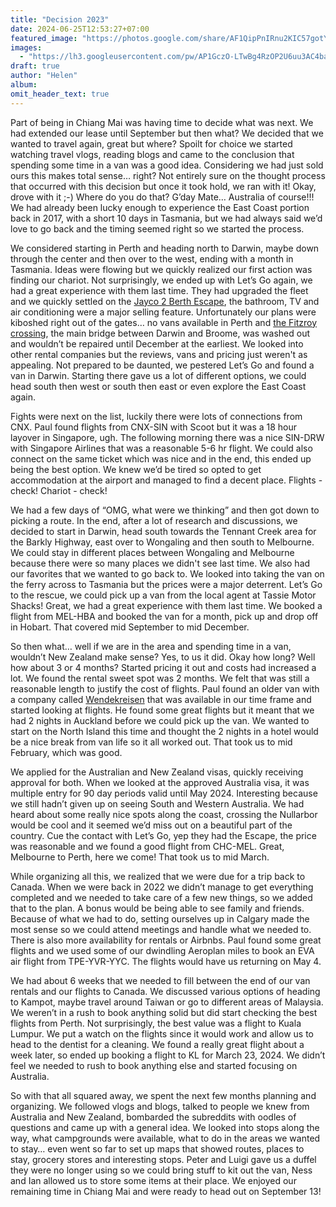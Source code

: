 ```yaml
---
title: "Decision 2023"
date: 2024-06-25T12:53:27+07:00
featured_image: "https://photos.google.com/share/AF1QipPnIRnu2KIC57gotYwHUOX1Z-9wEmPmfSHiYOzfW_cOwFSBUQFzu9t3wbtrZd9wuQ/photo/AF1QipMEzxL_iVQX7-D1BU_bEKIjflCSRmmawLwJJwI8?key=a052a3R1amJLbVN6WFZyRVFwVmY2V2pLZ1lUcVNn"
images:
  - "https://lh3.googleusercontent.com/pw/AP1GczO-LTwBg4RzOP2U6uu3AC4baJTheTNb1leJOsp2g9GruGHaPWl5UYzvKxBZ0tpQpSJvWtZRo6bQh6wNb_aYLzkglme1nRAWHaVbWkppyPHz54VW5FPQHpqPMzPuCd4FQQ3_iP4FKfzZfA67qiVq1QRlLQ=w1243-h932-s-no?authuser=0"
draft: true
author: "Helen"
album: 
omit_header_text: true
---
```

Part of being in Chiang Mai was having time to decide what was next. We had extended our lease until September but then what?  We decided that we wanted to travel again, great but where? Spoilt for choice we started watching travel vlogs, reading blogs and came to the conclusion that spending some time in a van was a good idea. Considering we had just sold ours this makes total sense… right? Not entirely sure on the thought process that occurred with this decision but once it took hold, we ran with it! Okay, drove with it ;-) Where do you do that? G’day Mate… Australia of course!!!  We had already been lucky enough to experience the East Coast portion back in 2017, with a short 10 days in Tasmania, but we had always said we’d love to go back and the timing seemed right so we started the process.

We considered starting in Perth and heading north to Darwin, maybe down through the center and then over to the west, ending with a month in Tasmania. Ideas were flowing but we quickly realized our first action was finding our chariot. Not surprisingly, we ended up with Let’s Go again, we had a great experience with them last time. They had upgraded the fleet and we quickly settled on the [Jayco 2 Berth Escape](https://www.letsgomotorhomes.com.au/vehicles/campervans/jayco-2-escape/), the bathroom, TV and air conditioning were a major selling feature. Unfortunately our plans were kiboshed right out of the gates… no vans available in Perth and [the Fitzroy crossing](https://en.wikipedia.org/wiki/Fitzroy_Crossing,_Western_Australia), the main bridge between Darwin and Broome, was washed out and wouldn’t be repaired until December at the earliest. We looked into other rental companies but the reviews, vans and pricing just weren't as appealing. Not prepared to be daunted, we pestered Let’s Go and found a van in Darwin. Starting there gave us a lot of different options, we could head south then west or south then east or even explore the East Coast again.

Fights were next on the list, luckily there were lots of connections from CNX. Paul found flights from CNX-SIN with Scoot but it was a 18 hour layover in Singapore, ugh. The following morning there was a nice SIN-DRW with Singapore Airlines that was a reasonable 5-6 hr flight. We could also connect on the same ticket which was nice and in the end, this ended up being the best option. We knew we’d be tired so opted to get accommodation at the airport and managed to find a decent place. Flights - check! Chariot - check! 

We had a few days of “OMG, what were we thinking” and then got down to picking a route. In the end, after a lot of research and discussions, we decided to start in Darwin, head south towards the Tennant Creek area for the Barkly Highway, east over to Wongaling and then south to Melbourne. We could stay in different places between Wongaling and Melbourne because there were so many places we didn't see last time. We also had our favorites that we wanted to go back to. We looked into taking the van on the ferry across to Tasmania but the prices were a major deterrent. Let’s Go to the rescue, we could pick up a van from the local agent at Tassie Motor Shacks! Great, we had a great experience with them last time. We booked a flight from MEL-HBA and booked the van for a month, pick up and drop off in Hobart. That covered mid September to mid December. 

So then what… well if we are in the area and spending time in a van, wouldn’t New Zealand make sense? Yes, to us it did. Okay how long? Well how about 3 or 4 months? Started pricing it out and costs had increased a lot. We found the rental sweet spot was 2 months. We felt that was still a reasonable length to justify the cost of flights. Paul found an older van with a company called [Wendekreisen](https://www.wendekreisen.co.nz/campervans/campervan.aspx?VehID=48) that was available in our time frame and started looking at flights. He found some great flights but it meant that we had 2 nights in Auckland before we could pick up the van. We wanted to start on the North Island this time and thought the 2 nights in a hotel would be a nice break from van life so it all worked out.  That took us to mid February, which was good.

We applied for the Australian and New Zealand visas, quickly receiving approval for both. When we looked at the approved Australia visa, it was multiple entry for 90 day periods valid until May 2024. Interesting because we still hadn’t given up on seeing South and Western Australia. We had heard about some really nice spots along the coast, crossing the Nullarbor would be cool and it seemed we’d miss out on a beautiful part of the country. Cue the contact with Let’s Go, yep they had the Escape, the price was reasonable and we found a good flight from CHC-MEL. Great, Melbourne to Perth, here we come! That took us to mid March. 

While organizing all this, we realized that we were due for a trip back to Canada. When we were back in 2022 we didn’t manage to get everything completed and we needed to take care of a few new things, so we added that to the plan. A bonus would be being able to see family and friends. Because of what we had to do, setting ourselves up in Calgary made the most sense so we could attend meetings and handle what we needed to. There is also more availability for rentals or Airbnbs. Paul found some great flights and we used some of our dwindling Aeroplan miles to book an EVA air flight from TPE-YVR-YYC. The flights would have us returning on May 4. 

We had about 6 weeks that we needed to fill between the end of our van rentals and our flights to Canada. We discussed various options of heading to Kampot, maybe travel around Taiwan or go to different areas of Malaysia. We weren’t in a rush to book anything solid but did start checking the best flights from Perth. Not surprisingly, the best value was a flight to Kuala Lumpur. We put a watch on the flights since it would work and allow us to head to the dentist for a cleaning. We found a really great flight about a week later, so ended up booking a flight to KL for March 23, 2024. We didn’t feel we needed to rush to book anything else and started focusing on Australia.  

So with that all squared away, we spent the next few months planning and organizing. We followed vlogs and blogs, talked to people we knew from Australia and New Zealand, bombarded the subreddits with oodles of questions and came up with a general idea. We looked into stops along the way, what campgrounds were available, what to do in the areas we wanted to stay…  even went so far to set up maps that showed routes, places to stay, grocery stores and interesting stops. Peter and Luigi gave us a duffel they were no longer using so we could bring stuff to kit out the van, Ness and Ian allowed us to store some items at their place. We enjoyed our remaining time in Chiang Mai and were ready to head out on September 13! 
